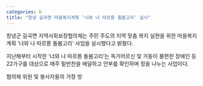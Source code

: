 ```yaml
---
categories: b
title: "창녕 길곡면 마을복지계획 ‘너와 나 따르릉 돌봄고리’ 실시"
---
```

창녕군 길곡면 지역사회보장협의체는 주민 주도의 지역 맞춤 복지 실현을 위한 마을복지계획 ‘너와 나 따르릉 돌봄고리’ 사업을 실시했다고 밝혔다.

지난해부터 시작한 ‘너와 나 따르릉 돌봄고리’는 독거어르신 및 거동이 불편한 장애인 등 22가구를 대상으로 매주 밑반찬을 배달하고 안부를 확인하며 정을 나누는 사업이다.

협의체 위원 및 봉사자들의 가정 방